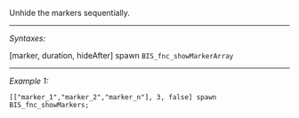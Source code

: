 Unhide the markers sequentially.


---
*Syntaxes:*

[marker, duration, hideAfter] spawn `BIS_fnc_showMarkerArray`

---
*Example 1:*

```sqf
[["marker_1","marker_2","marker_n"], 3, false] spawn BIS_fnc_showMarkers;
```